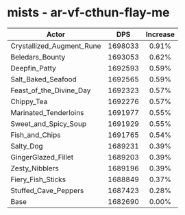 # mists - ar-vf-cthun-flay-me
| Actor | DPS | Increase |
|---|:---:|:---:|
|Crystallized_Augment_Rune|1698033|0.91%|
|Beledars_Bounty|1693053|0.62%|
|Deepfin_Patty|1692593|0.59%|
|Salt_Baked_Seafood|1692565|0.59%|
|Feast_of_the_Divine_Day|1692323|0.57%|
|Chippy_Tea|1692276|0.57%|
|Marinated_Tenderloins|1691977|0.55%|
|Sweet_and_Spicy_Soup|1691929|0.55%|
|Fish_and_Chips|1691765|0.54%|
|Salty_Dog|1689231|0.39%|
|GingerGlazed_Fillet|1689203|0.39%|
|Zesty_Nibblers|1689196|0.39%|
|Fiery_Fish_Sticks|1688849|0.37%|
|Stuffed_Cave_Peppers|1687423|0.28%|
|Base|1682690|0.00%|
